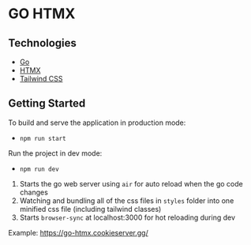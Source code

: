 # GO HTMX

## Technologies

- [Go](https://golang.org/)
- [HTMX](https://htmx.org/)
- [Tailwind CSS](https://tailwindcss.com/)
<!-- - [PostgreSQL](https://www.postgresql.org/)
- [Docker](https://www.docker.com/)
- [Docker Compose](https://docs.docker.com/compose/) -->

## Getting Started

To build and serve the application in production mode:

- `npm run start`

Run the project in dev mode:
- `npm run dev`

1. Starts the go web server using `air` for auto reload when the go code changes
2. Watching and bundling all of the css files in `styles` folder into one minified css file (including tailwind classes)
3. Starts `browser-sync` at localhost:3000 for hot reloading during dev


Example: https://go-htmx.cookieserver.gg/
